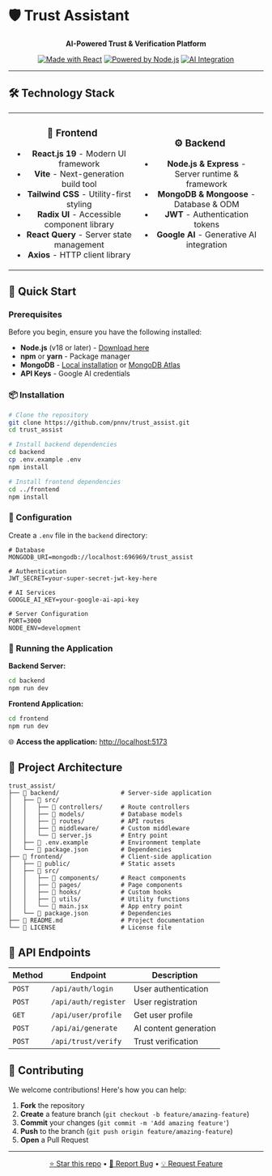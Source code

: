 # 🛡️ Trust Assistant

<div align="center">

**AI-Powered Trust & Verification Platform**

[![Made with React](https://img.shields.io/badge/React-19-61DAFB?style=for-the-badge&logo=react&logoColor=white)](https://reactjs.org/)
[![Powered by Node.js](https://img.shields.io/badge/Node.js-18+-339933?style=for-the-badge&logo=nodedotjs&logoColor=white)](https://nodejs.org/)
[![AI Integration](https://img.shields.io/badge/AI-Google%20AI-FF6B6B?style=for-the-badge)](https://ai.google/)

<!-- [![License: ISC](https://img.shields.io/badge/License-ISC-blue?style=for-the-badge)](LICENSE) -->

</div>

---

## 🛠️ Technology Stack

<table>
<tr>
<td align="center" width="50%">

### 🎨 Frontend
- **React.js 19** - Modern UI framework
- **Vite** - Next-generation build tool
- **Tailwind CSS** - Utility-first styling
- **Radix UI** - Accessible component library
- **React Query** - Server state management
- **Axios** - HTTP client library

</td>
<td align="center" width="50%">

### ⚙️ Backend
- **Node.js & Express** - Server runtime & framework
- **MongoDB & Mongoose** - Database & ODM
- **JWT** - Authentication tokens
- **Google AI** - Generative AI integration

</td>
</tr>
</table>

## 🏁 Quick Start

### Prerequisites

Before you begin, ensure you have the following installed:

- **Node.js** (v18 or later) - [Download here](https://nodejs.org/)
- **npm** or **yarn** - Package manager
- **MongoDB** - [Local installation](https://www.mongodb.com/try/download/community) or [MongoDB Atlas](https://www.mongodb.com/cloud/atlas)
- **API Keys** - Google AI credentials

### 📦 Installation

```bash
# Clone the repository
git clone https://github.com/pnnv/trust_assist.git
cd trust_assist

# Install backend dependencies
cd backend
cp .env.example .env
npm install

# Install frontend dependencies
cd ../frontend
npm install
```

### 🔧 Configuration

Create a `.env` file in the `backend` directory:

```env
# Database
MONGODB_URI=mongodb://localhost:696969/trust_assist

# Authentication
JWT_SECRET=your-super-secret-jwt-key-here

# AI Services
GOOGLE_AI_KEY=your-google-ai-api-key

# Server Configuration
PORT=3000
NODE_ENV=development
```

### 🎯 Running the Application

**Backend Server:**
```bash
cd backend
npm run dev
```

**Frontend Application:**
```bash
cd frontend
npm run dev
```

🌐 **Access the application:** [http://localhost:5173](http://localhost:5173)

## 📁 Project Architecture

```
trust_assist/
├── 📁 backend/                 # Server-side application
│   ├── 📁 src/
│   │   ├── 📁 controllers/     # Route controllers
│   │   ├── 📁 models/          # Database models
│   │   ├── 📁 routes/          # API routes
│   │   ├── 📁 middleware/      # Custom middleware
│   │   └── 📄 server.js        # Entry point
│   ├── 📄 .env.example         # Environment template
│   └── 📄 package.json         # Dependencies
├── 📁 frontend/                # Client-side application
│   ├── 📁 public/              # Static assets
│   ├── 📁 src/
│   │   ├── 📁 components/      # React components
│   │   ├── 📁 pages/           # Page components
│   │   ├── 📁 hooks/           # Custom hooks
│   │   ├── 📁 utils/           # Utility functions
│   │   └── 📄 main.jsx         # App entry point
│   └── 📄 package.json         # Dependencies
├── 📄 README.md                # Project documentation
└── 📄 LICENSE                  # License file
```

## 🔌 API Endpoints

| Method | Endpoint | Description |
|---------|----------|-------------|
| `POST` | `/api/auth/login` | User authentication |
| `POST` | `/api/auth/register` | User registration |
| `GET` | `/api/user/profile` | Get user profile |
| `POST` | `/api/ai/generate` | AI content generation |
| `POST` | `/api/trust/verify` | Trust verification |

## 🤝 Contributing

We welcome contributions! Here's how you can help:

1. **Fork** the repository
2. **Create** a feature branch (`git checkout -b feature/amazing-feature`)
3. **Commit** your changes (`git commit -m 'Add amazing feature'`)
4. **Push** to the branch (`git push origin feature/amazing-feature`)
5. **Open** a Pull Request

<!-- ## 📋 Development Scripts

### Backend
```bash
npm run dev      # Start development server
npm start        # Start production server
npm test         # Run tests
npm run lint     # Check code style
```

### Frontend
```bash
npm run dev      # Start development server
npm run build    # Build for production
npm run preview  # Preview production build
npm test         # Run tests
``` -->

<!-- ## 📄 License

This project is licensed under the **ISC License** - see the [LICENSE](LICENSE) file for details. -->
<!-- 
## 🙏 Acknowledgments

Special thanks to the amazing open-source community and these fantastic tools:

- [Google AI](https://ai.google/) - For powerful generative AI capabilities
- [React](https://reactjs.org/) - For the incredible UI framework
- [Vite](https://vitejs.dev/) - For blazing fast build tools
- [Tailwind CSS](https://tailwindcss.com/) - For beautiful, utility-first styling
- [MongoDB](https://www.mongodb.com/) - For flexible, scalable database solutions -->

---

<div align="center">
<!-- 
**Built with ❤️ by the Trust Assistant Team** -->

[⭐ Star this repo](https://github.com/pnnv/trust_assist) • [🐛 Report Bug](https://github.com/pnnv/trust_assist/issues) • [💡 Request Feature](https://github.com/pnnv/trust_assist/issues)

</div>
